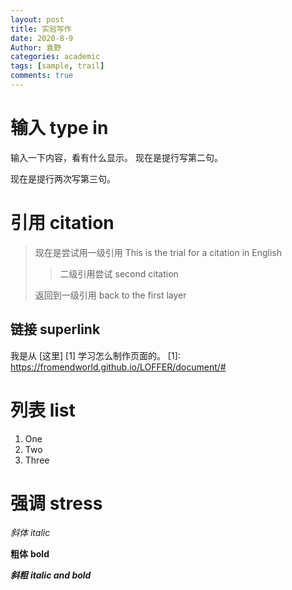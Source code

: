 ```yaml
---
layout: post
title: 实验写作
date: 2020-8-9
Author: 袁野
categories: academic
tags: [sample, trail]
comments: true
--- 
```


# 输入 type in

输入一下内容，看有什么显示。
现在是提行写第二句。

现在是提行两次写第三句。

# 引用 citation

> 现在是尝试用一级引用
> This is the trial for a citation in English
>
> > 二级引用尝试
> > second citation
>
> 返回到一级引用
> back to the first layer

## 链接 superlink

我是从 [这里] [1] 学习怎么制作页面的。
  [1]: https://fromendworld.github.io/LOFFER/document/#   


# 列表 list

1. One
2. Two
3. Three

# 强调 stress

*斜体*
*italic*

**粗体**
**bold**

***斜粗***
***italic and bold***

